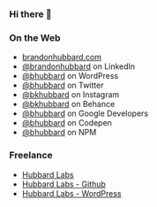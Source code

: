 ### Hi there 👋


### On the Web
- [brandonhubbard.com](https://brandonhubbard.com)
- [@brandonhubbard](https://www.linkedin.com/in/brandonhubbard/) on LinkedIn
- [@bhubbard](https://profiles.wordpress.org/bhubbard) on WordPress
- [@bhubbard](https://twitter.com/bhubbard) on Twitter
- [@bkhubbard](https://www.instagram.com/bkhubbard/) on Instagram
- [@bkhubbard](https://www.behance.net/bkhubbard) on Behance
- [@bhubbard](https://g.dev/bhubbard) on Google Developers
- [@bhubbard](https://codepen.io/bhubbard) on Codepen
- [@bhubbard](ttps://www.npmjs.com/~bhubbard) on NPM


### Freelance

- [Hubbard Labs](https://hubbardlabs.com)
- [Hubbard Labs - Github](https://github.com/hubbardlabs)
- [Hubbard Labs - WordPress](https://profiles.wordpress.org/hubbardlabs/)

